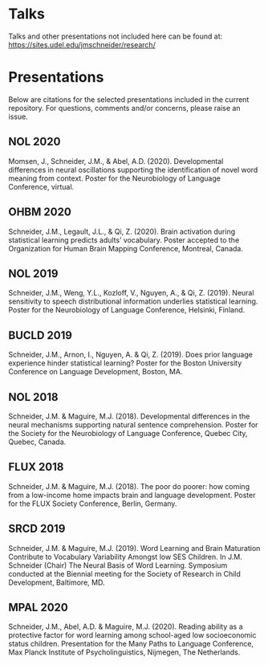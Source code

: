 # Talks
Talks and other presentations not included here can be found at: https://sites.udel.edu/jmschneider/research/

# Presentations
Below are citations for the selected presentations included in the current repository. For questions, comments and/or concerns, please raise an issue.

## NOL 2020
Momsen, J., Schneider, J.M., & Abel, A.D. (2020). Developmental differences in neural oscillations supporting the identification of novel word meaning from context. Poster for the Neurobiology of Language Conference, virtual.

## OHBM 2020
Schneider, J.M., Legault, J.L., & Qi, Z. (2020). Brain activation during statistical learning predicts adults’ vocabulary. Poster accepted to the Organization for Human Brain Mapping Conference, Montreal, Canada.

## NOL 2019
Schneider, J.M., Weng, Y.L., Kozloff, V., Nguyen, A., & Qi, Z. (2019). Neural sensitivity to speech distributional information underlies statistical learning. Poster for the Neurobiology of Language Conference, Helsinki, Finland.

## BUCLD 2019
Schneider, J.M., Arnon, I., Nguyen, A. & Qi, Z. (2019). Does prior language experience hinder statistical learning? Poster for the Boston University Conference on Language Development, Boston, MA.

## NOL 2018 
Schneider, J.M. & Maguire, M.J. (2018). Developmental differences in the neural mechanisms supporting natural sentence comprehension. Poster for the Society for the Neurobiology of Language Conference, Quebec City, Quebec, Canada.

## FLUX 2018
Schneider, J.M. & Maguire, M.J. (2018). The poor do poorer: how coming from a low-income home impacts brain and language development. Poster for the FLUX Society Conference, Berlin, Germany.

## SRCD 2019
Schneider, J.M. & Maguire, M.J. (2019). Word Learning and Brain Maturation Contribute to Vocabulary Variability Amongst low SES Children. In J.M. Schneider (Chair) The Neural Basis of Word Learning. Symposium conducted at the Biennial meeting for the Society of Research in Child Development, Baltimore, MD.

## MPAL 2020
Schneider, J.M., Abel, A.D. & Maguire, M.J. (2020). Reading ability as a protective factor for word learning among school-aged low socioeconomic status children. Presentation for the Many Paths to Language Conference, Max Planck Institute of Psycholinguistics, Nijmegen, The Netherlands.
